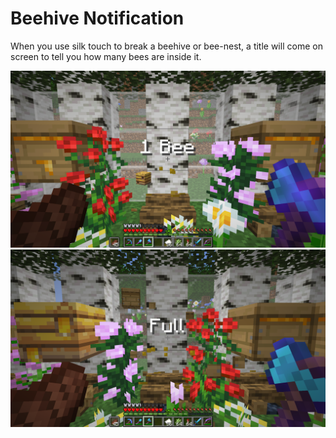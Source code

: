 # Beehive Notification

When you use silk touch to break a beehive or bee-nest, a title will come on screen to tell you how many bees are inside it.

![](https://github.com/crafting-for-christ/Documentation/blob/master/assets/img/smpdatapack/beehivenotification01.png?raw=true)
![](https://github.com/crafting-for-christ/Documentation/blob/master/assets/img/smpdatapack/beehivenotification02.png?raw=true)
